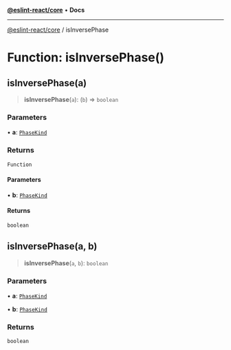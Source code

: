 [**@eslint-react/core**](../README.md) • **Docs**

***

[@eslint-react/core](../README.md) / isInversePhase

# Function: isInversePhase()

## isInversePhase(a)

> **isInversePhase**(`a`): (`b`) => `boolean`

### Parameters

• **a**: [`PhaseKind`](../type-aliases/PhaseKind.md)

### Returns

`Function`

#### Parameters

• **b**: [`PhaseKind`](../type-aliases/PhaseKind.md)

#### Returns

`boolean`

## isInversePhase(a, b)

> **isInversePhase**(`a`, `b`): `boolean`

### Parameters

• **a**: [`PhaseKind`](../type-aliases/PhaseKind.md)

• **b**: [`PhaseKind`](../type-aliases/PhaseKind.md)

### Returns

`boolean`
